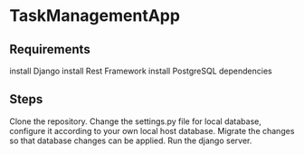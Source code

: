 # TaskManagementApp

## Requirements
install Django
install Rest Framework
install PostgreSQL dependencies

## Steps
Clone the repository. Change the settings.py file for local database, configure it according to your own local host database. Migrate the changes so that database changes can be applied. Run the django server.
